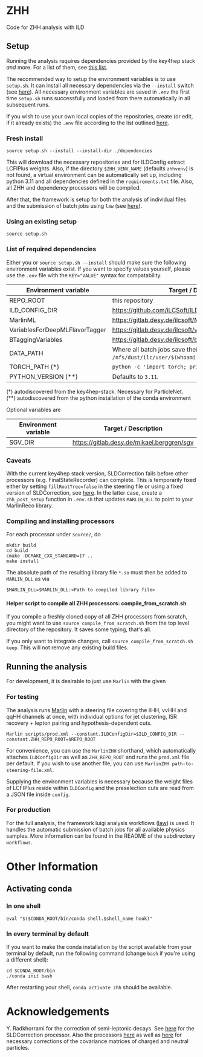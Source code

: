 # ZHH
Code for ZHH analysis with ILD

## Setup

Running the analysis requires dependencies provided by the key4hep stack *and* more. For a list of them, see [this list](#List-of-required-dependencies).

The recommended way to setup the environment variables is to use `setup.sh`. It can install all necessary dependencies via the `--install` switch (see [here](#Fresh-install)). All necessary environment variables are saved in `.env` the first time `setup.sh` runs successfully and loaded from there automatically in all subsequent runs.

If you wish to use your own local copies of the repositories, create (or edit, if it already exists) the `.env` file according to the list outlined [here](#List-of-required-dependencies).

### Fresh install

```shell
source setup.sh --install --install-dir ./dependencies
```

This will download the necessary repositories and for ILDConfig extract LCFIPlus weights. Also, if the directory `$ZHH_VENV_NAME` (defaults `zhhvenv`) is not found, a virtual environment can be automatically set up, including python 3.11 and all dependencies defined in the `requirements.txt` file. Also, all ZHH and dependency processors will be compiled. 

After that, the framework is setup for both the analysis of individual files and the submission of batch jobs using `law` (see [here](#For-production)). 

### Using an existing setup

```shell
source setup.sh
```


### List of required dependencies

Either you or `source setup.sh --install` should make sure the following environment variables exist. If you want to specify values yourself, please use the `.env` file with the `KEY="VALUE"` syntax for compatability.

| Environment variable           | Target / Description   |
|--------------------------------|------------------------|
| REPO_ROOT                      | this repository        |
| ILD_CONFIG_DIR                 | https://github.com/iLCSoft/ILDConfig |
| MarlinML                       | https://gitlab.desy.de/ilcsoft/MarlinML |
| VariablesForDeepMLFlavorTagger | https://gitlab.desy.de/ilcsoft/variablesfordeepmlflavortagger |
| BTaggingVariables              | https://gitlab.desy.de/ilcsoft/btaggingvariables |
| DATA_PATH                      | Where all batch jobs save their outputs. Defaults to `/nfs/dust/ilc/user/$(whoami)/zhh`. |
| TORCH_PATH (*)                 | `python -c 'import torch; print(f"{torch.__file__}")'` |
| PYTHON_VERSION (**)            | Defaults to `3.11`. |

(*) autodiscovered from the key4hep-stack. Necessary for ParticleNet.   
(**) autodiscovered from the python installation of the conda environment

Optional variables are

| Environment variable         | Target / Description   |
|------------------------------|------------------------|
| SGV_DIR                      | https://gitlab.desy.de/mikael.berggren/sgv |


### Caveats

With the current key4hep stack version, SLDCorrection fails before other processors (e.g. FinalStateRecorder) can complete. This is temporarily fixed either by setting `fillRootTree=false` in the steering file or using a fixed version of SLDCorrection, see [here](https://github.com/nVentis/MarlinReco). In the latter case, create a `zhh_post_setup` function in `.env.sh` that updates `MARLIN_DLL` to point to your MarlinReco library.

### Compiling and installing processors

For each processor under `source/`, do
```shell
mkdir build
cd build
cmake -DCMAKE_CXX_STANDARD=17 ..
make install
```

The absolute path of the resulting library file `*.so` must then be added to `MARLIN_DLL` as via

```shell
$MARLIN_DLL=$MARLIN_DLL:<Path to compiled library file>
```

#### Helper script to compile all ZHH processors: compile_from_scratch.sh
If you compile a freshly cloned copy of all ZHH processors from scratch, you might want to use `source compile_from_scratch.sh` from the top level directory of the repository. It saves some typing, that's all.

If you only want to integrate changes, call `source compile_from_scratch.sh keep`. This will not remove any existing build files.

## Running the analysis
For development, it is desirable to just use `Marlin` with the given 

### For testing
The analysis runs [Marlin](https://github.com/iLCSoft/Marlin) with a steering file covering the llHH, vvHH and qqHH channels at once, with individual options for jet clustering, ISR recovery + lepton pairing and hypothesis-dependent cuts.

```shell
Marlin scripts/prod.xml --constant.ILDConfigDir=$ILD_CONFIG_DIR --constant.ZHH_REPO_ROOT=$REPO_ROOT
```

For convenience, you can use the `MarlinZHH` shorthand, which automatically attaches `ILDConfigDir` as well as `ZHH_REPO_ROOT` and runs the `prod.xml` file per default. If you wish to use another file, you can use `MarlinZHH path-to-steering-file.xml`.

Supplying the environment variables is necessary because the weight files of LCFIPlus reside within `ILDConfig` and the preselection cuts are read from a JSON file inside `config`. 

### For production
For the full analysis, the framework luigi analysis workflows ([law](https://github.com/riga/law)) is used. It handles the automatic submission of batch jobs for all available physics samples. More information can be found in the README of the subdirectory `workflows`.

# Other Information

## Activating conda

### In one shell

```shell
eval "$($CONDA_ROOT/bin/conda shell.$shell_name hook)"
```

### In every terminal by default

If you want to make the conda installation by the script available from your terminal by default, run the following command (change `bash` if you're using a different shell):

```shell
cd $CONDA_ROOT/bin
./conda init bash
```

After restarting your shell, `conda activate zhh` should be available.

# Acknowledgements

Y. Radkhorrami for the correction of semi-leptonic decays. See [here](https://github.com/iLCSoft/MarlinReco/tree/master/Analysis/SLDCorrection) for the SLDCorrection processor. Also the processors [here](https://github.com/yradkhorrami/ChargedPFOCorrection) as well as [here](https://github.com/yradkhorrami/AddNeutralPFOCovMat) for necessary corrections of the covariance matrices of charged and neutral particles.